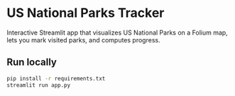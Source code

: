 # US National Parks Tracker

Interactive Streamlit app that visualizes US National Parks on a Folium map, lets you mark visited parks, and computes progress.

## Run locally
```bash
pip install -r requirements.txt
streamlit run app.py
